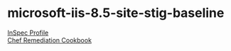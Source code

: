 # microsoft-iis-8.5-site-stig-baseline

 [InSpec Profile](https://github.com/mitre/microsoft-iis-8.5-site-stig-baseline)			
 [Chef Remediation Cookbook](https://github.com/mitre/chef-iis-site-hardening)

<Accordian/>

